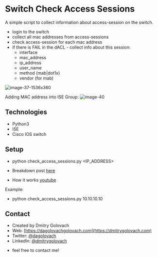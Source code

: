 # Switch Check Access Sessions
A simple script to collect information about access-session on the switch.
- login to the switch
- collect all mac addresses from access-sessions
- check access-session for each mac address
- if there is FAIL in the dACL - collect info about this session:
    - interface
    - mac_address
    - ip_address
    - user_name
    - method (mab|dot1x)
    - vendor (for mab)

![image-37-1536x360](https://user-images.githubusercontent.com/39305133/81471719-aa931f80-91b8-11ea-9854-107b8824e1a3.png)

Adding MAC address into ISE Group:
![image-40](https://user-images.githubusercontent.com/39305133/81471736-cdbdcf00-91b8-11ea-9810-1225b0abf82f.png)


## Technologies
* Python3
* ISE
* Cisco IOS switch

## Setup
* python check_access_sessions.py <IP_ADDRESS>

* Breakdown post [here](https://dmitrygolovach.com/python-and-ise-monitor-mode/)
* How it works [youtube](https://youtu.be/qrqU43QshUY)

Example:
* python check_access_sessions.py 10.10.10.10

## Contact
* Created by Dmitry Golovach
* Web: [https://dagolovachgolovach.com](https://dmitrygolovach.com) 
* Twitter: [@dagolovach](https://twitter.com/dagolovach)
* LinkedIn: [@dmitrygolovach](https://www.linkedin.com/in/dmitrygolovach/)

- feel free to contact me!
